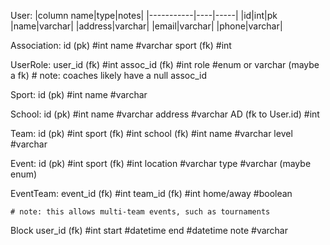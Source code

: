 User:
	|column name|type|notes|
	|-----------|----|-----|
	|id|int|pk
	|name|varchar|
	|address|varchar|
	|email|varchar|
	|phone|varchar|

Association:
	id (pk)			#int
	name				#varchar
	sport (fk)	#int

UserRole:
	user_id (fk)	#int
	assoc_id (fk)	#int
	role					#enum or varchar (maybe a fk)
	# note: coaches likely have a null assoc_id

Sport:
	id (pk)			#int
	name				#varchar

School:
	id (pk)			#int
	name				#varchar
	address			#varchar
	AD (fk to User.id)	#int

Team:
	id (pk)			#int
	sport (fk)	#int
	school (fk)	#int
	name				#varchar
	level				#varchar

Event:
	id (pk)			#int
	sport (fk)	#int
	location		#varchar
	type				#varchar (maybe enum)

EventTeam:
	event_id (fk)	#int
	team_id (fk)	#int
	home/away 		#boolean

	# note: this allows multi-team events, such as tournaments

Block
	user_id (fk)	#int
	start					#datetime
	end						#datetime
	note					#varchar